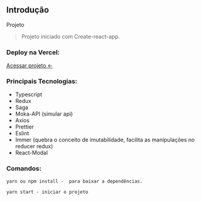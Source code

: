 ## Introdução

Projeto

> Projeto iniciado com Create-react-app.

### Deploy na Vercel: 

[Acessar projeto <-](https://vianuvem-teste.vercel.app/)

### Principais Tecnologias:

- Typescript
- Redux
- Saga
- Moka-API (simular api)
- Axios
- Prettier
- Eslint
- Immer (quebra o conceito de imutabilidade, facilita as manipulações no reducer redux)
- React-Modal

### Comandos:

```tsx
yarn ou npm install -  para baixar a dependências. 
```

```tsx
yarn start - iniciar o projeto
```